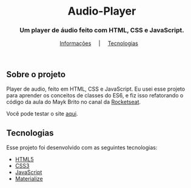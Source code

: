 
<h1 align="center">Audio-Player</h1>

<h3 align="center">Um player de áudio feito com HTML, CSS e JavaScript.</h3>

<p align="center">
  <a href="#about">Informações</a> &nbsp;&nbsp;&nbsp; | &nbsp;&nbsp;&nbsp; <a href="#techs">Tecnologias</a> &nbsp;&nbsp;&nbsp;
</p>

<br>

<h2 id="about">Sobre o projeto </h2>

Player de audio, feito em HTML, CSS e JavaScript. Eu usei esse projeto para aprender os conceitos de classes do ES6, e fiz isso refatorando o código da aula
do Mayk Brito no canal da [Rocketseat](https://www.youtube.com/watch?v=vqrjFnq3-uo&ab_channel=Rocketseat).

Você pode testar o site [aqui](https://alairton-junior.github.io/audio-player-v2/).

<h2 id="techs">Tecnologias</h2>

Esse projeto foi desenvolvido com as seguintes tecnologias:

-  [HTML5](https://developer.mozilla.org/pt-BR/docs/Web/HTML)
-  [CSS3](https://developer.mozilla.org/pt-BR/docs/Web/CSS)
-  [JavaScript](https://developer.mozilla.org/pt-BR/docs/Web/JavaScript)
-  [Materialize](https://materializecss.com/)
